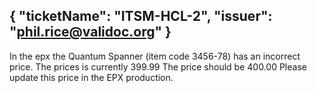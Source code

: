{
  "ticketName": "ITSM-HCL-2",
  "issuer": "phil.rice@validoc.org"
}
---
In the epx the Quantum Spanner (item code 3456-78) has an incorrect price.
The prices is currently 399.99
The price should be 400.00
Please update this price in the EPX production.